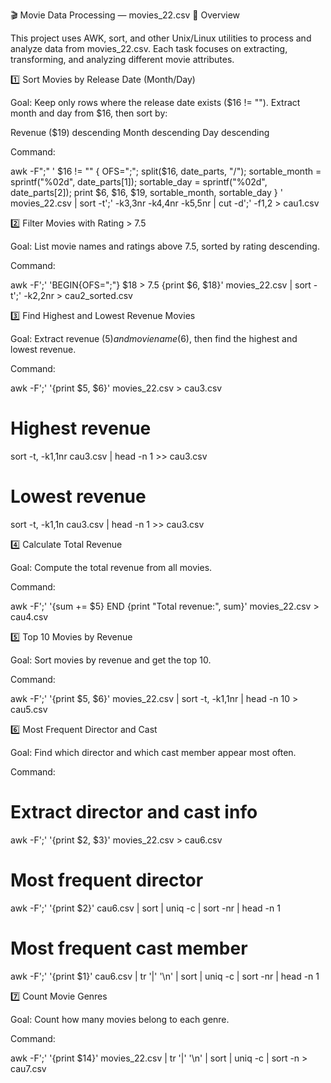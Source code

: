 🎬 Movie Data Processing — movies_22.csv
🧠 Overview



This project uses AWK, sort, and other Unix/Linux utilities to process and analyze data from movies_22.csv.
Each task focuses on extracting, transforming, and analyzing different movie attributes.

1️⃣ Sort Movies by Release Date (Month/Day)



Goal:
Keep only rows where the release date exists ($16 != ""). Extract month and day from $16, then sort by:

Revenue ($19) descending
Month descending
Day descending



Command:

awk -F";" '
$16 != "" {
  OFS=";";
  split($16, date_parts, "/");
  sortable_month = sprintf("%02d", date_parts[1]);
  sortable_day = sprintf("%02d", date_parts[2]);
  print $6, $16, $19, sortable_month, sortable_day
}
' movies_22.csv |
sort -t';' -k3,3nr -k4,4nr -k5,5nr |
cut -d';' -f1,2 > cau1.csv

2️⃣ Filter Movies with Rating > 7.5



Goal:
List movie names and ratings above 7.5, sorted by rating descending.




Command:

awk -F';' 'BEGIN{OFS=";"} $18 > 7.5 {print $6, $18}' movies_22.csv |
sort -t';' -k2,2nr > cau2_sorted.csv

3️⃣ Find Highest and Lowest Revenue Movies



Goal:
Extract revenue ($5) and movie name ($6), then find the highest and lowest revenue.




Command:

awk -F';' '{print $5, $6}' movies_22.csv > cau3.csv

# Highest revenue
sort -t, -k1,1nr cau3.csv | head -n 1 >> cau3.csv

# Lowest revenue
sort -t, -k1,1n cau3.csv | head -n 1 >> cau3.csv

4️⃣ Calculate Total Revenue



Goal:
Compute the total revenue from all movies.




Command:

awk -F';' '{sum += $5} END {print "Total revenue:", sum}' movies_22.csv > cau4.csv

5️⃣ Top 10 Movies by Revenue



Goal:
Sort movies by revenue and get the top 10.




Command:

awk -F';' '{print $5, $6}' movies_22.csv |
sort -t, -k1,1nr |
head -n 10 > cau5.csv

6️⃣ Most Frequent Director and Cast



Goal:
Find which director and which cast member appear most often.




Command:

# Extract director and cast info
awk -F';' '{print $2, $3}' movies_22.csv > cau6.csv

# Most frequent director
awk -F';' '{print $2}' cau6.csv | sort | uniq -c | sort -nr | head -n 1

# Most frequent cast member
awk -F';' '{print $1}' cau6.csv | tr '|' '\n' | sort | uniq -c | sort -nr | head -n 1

7️⃣ Count Movie Genres



Goal:
Count how many movies belong to each genre.




Command:

awk -F';' '{print $14}' movies_22.csv |
tr '|' '\n' |
sort | uniq -c | sort -n > cau7.csv
